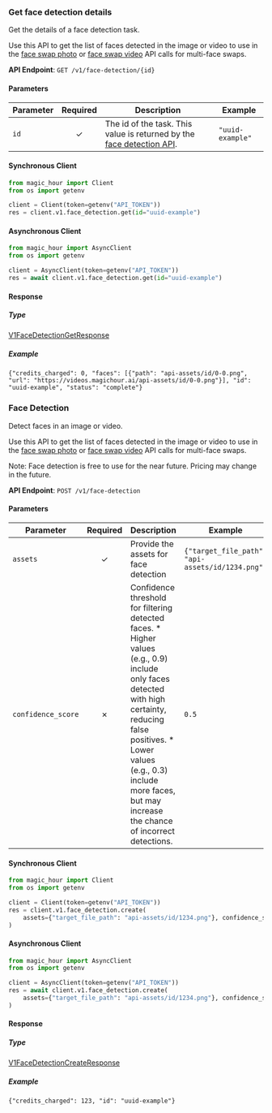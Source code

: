 
### Get face detection details <a name="get"></a>

Get the details of a face detection task. 

Use this API to get the list of faces detected in the image or video to use in the [face swap photo](/api-reference/face-swap-photo/face-swap-photo) or [face swap video](/api-reference/face-swap/face-swap-video) API calls for multi-face swaps.

**API Endpoint**: `GET /v1/face-detection/{id}`

#### Parameters

| Parameter | Required | Description | Example |
|-----------|:--------:|-------------|--------|
| `id` | ✓ | The id of the task. This value is returned by the [face detection API](/api-reference/files/face-detection#response-id). | `"uuid-example"` |

#### Synchronous Client

```python
from magic_hour import Client
from os import getenv

client = Client(token=getenv("API_TOKEN"))
res = client.v1.face_detection.get(id="uuid-example")

```

#### Asynchronous Client

```python
from magic_hour import AsyncClient
from os import getenv

client = AsyncClient(token=getenv("API_TOKEN"))
res = await client.v1.face_detection.get(id="uuid-example")

```

#### Response

##### Type
[V1FaceDetectionGetResponse](/magic_hour/types/models/v1_face_detection_get_response.py)

##### Example
`{"credits_charged": 0, "faces": [{"path": "api-assets/id/0-0.png", "url": "https://videos.magichour.ai/api-assets/id/0-0.png"}], "id": "uuid-example", "status": "complete"}`

### Face Detection <a name="create"></a>

Detect faces in an image or video. 
      
Use this API to get the list of faces detected in the image or video to use in the [face swap photo](/api-reference/face-swap-photo/face-swap-photo) or [face swap video](/api-reference/face-swap/face-swap-video) API calls for multi-face swaps.

Note: Face detection is free to use for the near future. Pricing may change in the future.

**API Endpoint**: `POST /v1/face-detection`

#### Parameters

| Parameter | Required | Description | Example |
|-----------|:--------:|-------------|--------|
| `assets` | ✓ | Provide the assets for face detection | `{"target_file_path": "api-assets/id/1234.png"}` |
| `confidence_score` | ✗ | Confidence threshold for filtering detected faces.  * Higher values (e.g., 0.9) include only faces detected with high certainty, reducing false positives.  * Lower values (e.g., 0.3) include more faces, but may increase the chance of incorrect detections. | `0.5` |

#### Synchronous Client

```python
from magic_hour import Client
from os import getenv

client = Client(token=getenv("API_TOKEN"))
res = client.v1.face_detection.create(
    assets={"target_file_path": "api-assets/id/1234.png"}, confidence_score=0.5
)

```

#### Asynchronous Client

```python
from magic_hour import AsyncClient
from os import getenv

client = AsyncClient(token=getenv("API_TOKEN"))
res = await client.v1.face_detection.create(
    assets={"target_file_path": "api-assets/id/1234.png"}, confidence_score=0.5
)

```

#### Response

##### Type
[V1FaceDetectionCreateResponse](/magic_hour/types/models/v1_face_detection_create_response.py)

##### Example
`{"credits_charged": 123, "id": "uuid-example"}`
